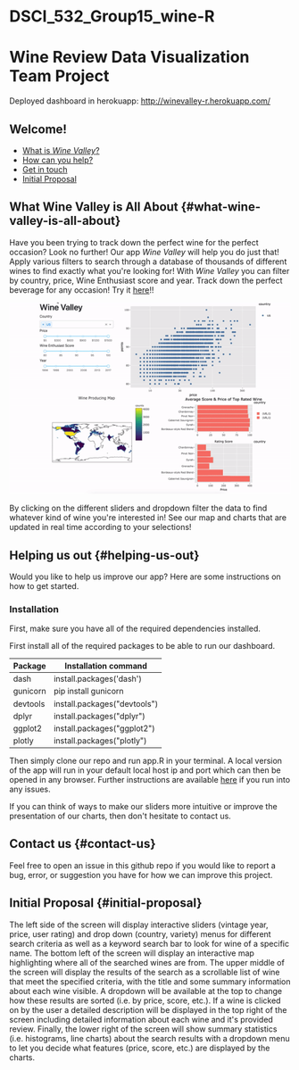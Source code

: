 # DSCI\_532\_Group15\_wine-R

# Wine Review Data Visualization Team Project

Deployed dashboard in herokuapp: <http://winevalley-r.herokuapp.com/>

## Welcome!

-   [What is *Wine Valley*?](#what-wine-valley-is-all-about)
-   [How can you help?](#helping-us-out)
-   [Get in touch](#contact-us)
-   [Initial Proposal](#initial-proposal)

## What Wine Valley is All About {#what-wine-valley-is-all-about}

Have you been trying to track down the perfect wine for the perfect occasion? Look no further! Our app *Wine Valley* will help you do just that! Apply various filters to search through a database of thousands of different wines to find exactly what you're looking for! With *Wine Valley* you can filter by country, price, Wine Enthusiast score and year. Track down the perfect beverage for any occasion! Try it [here](http://winevalley-r.herokuapp.com/)!!

![](image/dashboard_gif.gif)

By clicking on the different sliders and dropdown filter the data to find whatever kind of wine you're interested in! See our map and charts that are updated in real time according to your selections!

## Helping us out {#helping-us-out}

Would you like to help us improve our app? Here are some instructions on how to get started.

### Installation

First, make sure you have all of the required dependencies installed.

First install all of the required packages to be able to run our dashboard.

| Package  | Installation command         |
|----------|------------------------------|
| dash     | install.packages('dash')     |
| gunicorn | pip install gunicorn         |
| devtools | install.packages("devtools") |
| dplyr    | install.packages("dplyr")    |
| ggplot2  | install.packages("ggplot2")  |
| plotly   | install.packages("plotly")   |

Then simply clone our repo and run app.R in your terminal. A local version of the app will run in your default local host ip and port which can then be opened in any browser. Further instructions are available [here](https://dashr.plotly.com/deployment) if you run into any issues.

If you can think of ways to make our sliders more intuitive or improve the presentation of our charts, then don't hesitate to contact us.

## Contact us {#contact-us}

Feel free to open an issue in this github repo if you would like to report a bug, error, or suggestion you have for how we can improve this project.

## Initial Proposal {#initial-proposal}

The left side of the screen will display interactive sliders (vintage year, price, user rating) and drop down (country, variety) menus for different search criteria as well as a keyword search bar to look for wine of a specific name. The bottom left of the screen will display an interactive map highlighting where all of the searched wines are from. The upper middle of the screen will display the results of the search as a scrollable list of wine that meet the specified criteria, with the title and some summary information about each wine visible. A dropdown will be available at the top to change how these results are sorted (i.e. by price, score, etc.). If a wine is clicked on by the user a detailed description will be displayed in the top right of the screen including detailed information about each wine and it's provided review. Finally, the lower right of the screen will show summary statistics (i.e. histograms, line charts) about the search results with a dropdown menu to let you decide what features (price, score, etc.) are displayed by the charts.
